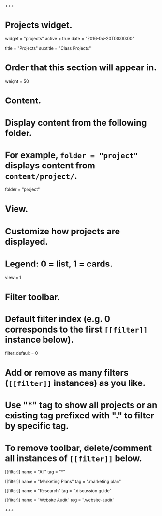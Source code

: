 +++
# Projects widget.
widget = "projects"
active = true
date = "2016-04-20T00:00:00"

title = "Projects"
subtitle = "Class Projects"

# Order that this section will appear in.
weight = 50

# Content.
# Display content from the following folder.
# For example, `folder = "project"` displays content from `content/project/`.
folder = "project"

# View.
# Customize how projects are displayed.
# Legend: 0 = list, 1 = cards.
view = 1

# Filter toolbar.

# Default filter index (e.g. 0 corresponds to the first `[[filter]]` instance below).
filter_default = 0

# Add or remove as many filters (`[[filter]]` instances) as you like.
# Use "*" tag to show all projects or an existing tag prefixed with "." to filter by specific tag.
# To remove toolbar, delete/comment all instances of `[[filter]]` below.
[[filter]]
  name = "All"
  tag = "*"

[[filter]]
  name = "Marketing Plans"
  tag = ".marketing plan"
  
[[filter]]
  name = "Research"
  tag = ".discussion guide"
  
[[filter]]
  name = "Website Audit"
  tag = ".website-audit"
  
+++

